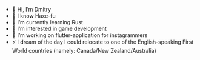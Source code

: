 - 👋 Hi, I’m Dmitry
- 🥋 I know Haxe-fu
- 🌱 I’m currently learning Rust
- 👀 I’m interested in game development
- 🔭 I’m working on flutter-application for instagrammers
- ⚡ I dream of the day I could relocate to one of the English-speaking First World countries (namely: Canada/New Zealand/Australia)
<!--
- 💞️ I’m looking to collaborate on ...
- 📫 How to reach me ...
-->
